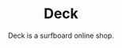 ---
layout: projects
title: Deck
description: Design an interface using our own Design System.
thumbnail: assets/img/deck1.jpg
subtitle: Deck is a surfboard online shop.
tag: UI Design
text: Considering the specificity of the product, as well as the need for a high monetary investment, it is important to provide enough information about it. The purchase should be possible for someone buying a surfboard for the first time as well as for someone who does it frequently.
img-1: assets/img/deck1.jpg
alt-1: Image of the surfboard e-commerce homepage, deck
link: https://www.behance.net/inesteves
---